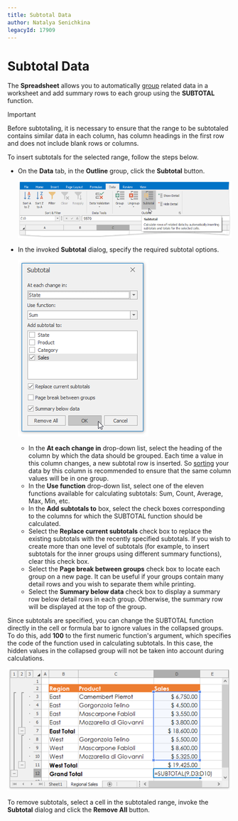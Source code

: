 ```yaml
---
title: Subtotal Data
author: Natalya Senichkina
legacyId: 17909
---
```

# Subtotal Data
The **Spreadsheet** allows you to automatically [group](outline-data.md) related data in a worksheet and add summary rows to each group using the **SUBTOTAL** function.

> [!IMPORTANT]
> Before subtotaling, it is necessary to ensure that the range to be subtotaled contains similar data in each column, has column headings in the first row and does not include blank rows or columns.

To insert subtotals for the selected range, follow the steps below.
* On the **Data** tab, in the **Outline** group, click the **Subtotal** button.
	
	![Spreadsheet_SubtotalCommand](../../../images/img25632.png)
* In the invoked **Subtotal** dialog, specify the required subtotal options.
	
	![Spreadsheet_SubtotalDialog](../../../images/img25631.png)
	* In the **At each change in** drop-down list, select the heading of the column by which the data should be grouped. Each time a value in this column changes, a new subtotal row is inserted. So [sorting](sort-data.md) your data by this column is recommended to ensure that the same column values will be in one group.
	* In the **Use function** drop-down list, select one of the eleven functions available for calculating subtotals: Sum, Count, Average, Max, Min, etc.
	* In the **Add subtotals to** box, select the check boxes corresponding to the columns for which the SUBTOTAL function should be calculated.
	* Select the **Replace current subtotals** check box to replace the existing subtotals with the recently specified subtotals. If you wish to create more than one level of subtotals (for example, to insert subtotals for the inner groups using different summary functions), clear this check box.
	* Select the **Page break between groups** check box to locate each group on a new page. It can be useful if your groups contain many detail rows and you wish to separate them while printing.
	* Select the **Summary below data** check box to display a summary row below detail rows in each group. Otherwise, the summary row will be displayed at the top of the group.

Since subtotals are specified, you can change the SUBTOTAL function directly in the cell or formula bar to ignore values in the collapsed groups. To do this, add **100** to the first numeric function's argument, which specifies the code of the function used in calculating subtotals. In this case, the hidden values in the collapsed group will not be taken into account during calculations.

![SpreadsheetControl_ChangeSubtotalFunction](../../../images/img25442.png)

To remove subtotals, select a cell in the subtotaled range, invoke the **Subtotal** dialog and click the **Remove All** button.